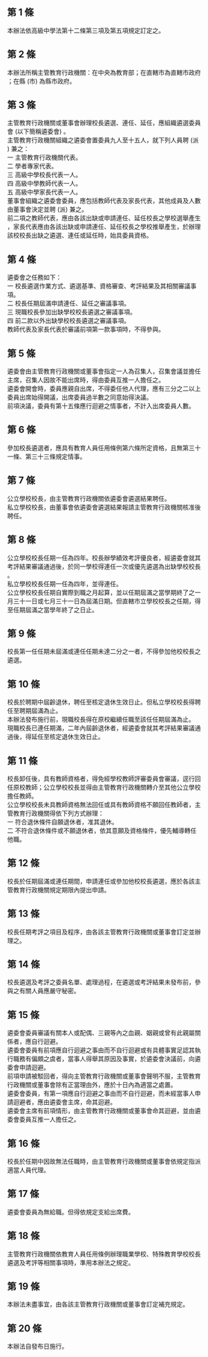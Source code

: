 第 1 條
-------
本辦法依高級中學法第十二條第三項及第五項規定訂定之。

第 2 條
-------
本辦法所稱主管教育行政機關：在中央為教育部；在直轄市為直轄市政府  
；在縣 (市) 為縣市政府。

第 3 條
-------
主管教育行政機關或董事會辦理校長遴選、連任、延任，應組織遴選委員  
會 (以下簡稱遴委會) 。  
主管教育行政機關組織之遴委會置委員九人至十五人，就下列人員聘 (派  
) 兼之：  
一  主管教育行政機關代表。  
二  學者專家代表。  
三  高級中學校長代表一人。  
四  高級中學教師代表一人。  
五  高級中學家長代表一人。  
董事會組織之遴委會委員，應包括教師代表及家長代表，其他成員及人數  
由董事會決定並聘 (派) 兼之。  
前二項之教師代表，應由各該出缺或申請連任、延任校長之學校選舉產生  
，家長代表應由各該出缺或申請連任、延任校長之學校推舉產生，於辦理  
該校校長出缺之遴選、連任或延任時，始具委員資格。

第 4 條
-------
遴委會之任務如下：  
一  校長遴選作業方式、遴選基準、資格審查、考評結果及其相關審議事  
    項。  
二  校長任期屆滿申請連任、延任之審議事項。  
三  現職校長參加出缺學校校長遴選之審議事項。  
四  前二款以外出缺學校校長遴選之審議事項。  
教師代表及家長代表於審議前項第一款事項時，不得參與。

第 5 條
-------
遴委會由主管教育行政機關或董事會指定一人為召集人，召集會議並擔任  
主席，召集人因故不能出席時，得由委員互推一人擔任之。  
遴委會開會時，委員應親自出席，不得委任他人代理，應有三分之二以上  
委員出席始得開議，出席委員過半數之同意始得決議。  
前項決議，委員有第十五條應行迴避之情事者，不計入出席委員人數。

第 6 條
-------
參加校長遴選者，應具有教育人員任用條例第六條所定資格，且無第三十  
一條、第三十三條規定情事。

第 7 條
-------
公立學校校長，由主管教育行政機關依遴委會遴選結果聘任。  
私立學校校長，由董事會依遴委會遴選結果報請主管教育行政機關核准後  
聘任。

第 8 條
-------
公立學校校長任期一任為四年。校長辦學績效考評優良者，經遴委會就其  
考評結果審議通過後，於同一學校得連任一次或優先遴選為出缺學校校長  
。  
私立學校校長任期一任為四年，並得連任。  
公立學校校長任期自實際到職之月起算，並以任期屆滿之當學期終了之一  
月三十一日或七月三十一日為屆滿日期。但直轄市立學校校長之任期，得  
至任期屆滿之當學年終了之日止。

第 9 條
-------
校長第一任任期未屆滿或連任任期未達二分之一者，不得參加他校校長之  
遴選。

第 10 條
--------
校長於聘期中屆齡退休，聘任至核定退休生效日止。但私立學校校長得聘  
任至聘期屆滿為止。  
本辦法發布施行前，現職校長得在原校繼續任職至該任任期屆滿為止。  
現職校長已連任期滿，二年內屆齡退休者，經遴委會就其考評結果審議通  
過後，得延任至核定退休生效日止。

第 11 條
--------
校長卸任後，具有教師資格者，得免經學校教師評審委員會審議，逕行回  
任原校教師；公立學校校長並得由主管教育行政機關轉介至其他公立學校  
擔任教師。  
公立學校校長未具教師資格無法回任或具有教師資格不願回任教師者，主  
管教育行政機關得依下列方式辦理：  
一  符合退休條件自願退休者，准其退休。  
二  不符合退休條件或不願退休者，依其意願及資格條件，優先輔導轉任  
    他職。

第 12 條
--------
校長於任期屆滿或連任期間，申請連任或參加他校校長遴選，應於各該主  
管教育行政機關規定期限內提出申請。

第 13 條
--------
校長任期考評之項目及程序，由各該主管教育行政機關或董事會訂定並辦  
理之。

第 14 條
--------
校長遴選及考評之委員名單、處理過程，在遴選或考評結果未發布前，參  
與之有關人員應嚴守秘密。

第 15 條
--------
遴委會委員審議有關本人或配偶、三親等內之血親、姻親或曾有此親屬關  
係者，應自行迴避。  
遴委會委員有前項應自行迴避之事由而不自行迴避或有具體事實足認其執  
行職務有偏頗之虞者，當事人得舉其原因及事實，於遴委會決議前，向遴  
委會申請迴避。  
前項申請被駁回者，得向主管教育行政機關或董事會聲明不服，主管教育  
行政機關或董事會除有正當理由外，應於十日內為適當之處置。  
遴委會委員，有第一項應自行迴避之事由而不自行迴避，而未經當事人申  
請迴避者，應由遴委會主席，命其迴避。  
遴委會主席有前項情形，由主管教育行政機關或董事會命其迴避，並由遴  
委會委員互推一人擔任之。

第 16 條
--------
校長於任期中因故無法任職時，由主管教育行政機關或董事會依規定指派  
適當人員代理。

第 17 條
--------
遴委會委員為無給職。但得依規定支給出席費。

第 18 條
--------
主管教育行政機關依教育人員任用條例辦理職業學校、特殊教育學校校長  
遴選及考評等相關事項時，準用本辦法之規定。

第 19 條
--------
本辦法未盡事宜，由各該主管教育行政機關或董事會訂定補充規定。

第 20 條
--------
本辦法自發布日施行。

